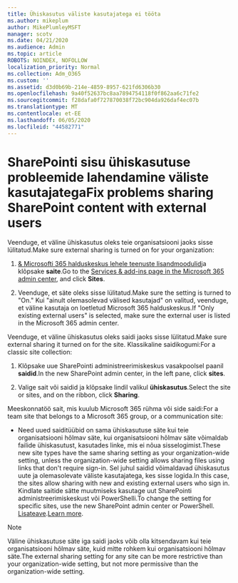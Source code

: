 ```yaml
---
title: Ühiskasutus väliste kasutajatega ei tööta
ms.author: mikeplum
author: MikePlumleyMSFT
manager: scotv
ms.date: 04/21/2020
ms.audience: Admin
ms.topic: article
ROBOTS: NOINDEX, NOFOLLOW
localization_priority: Normal
ms.collection: Adm_O365
ms.custom: ''
ms.assetid: d3d0b69b-214e-4859-8957-621fd6306b30
ms.openlocfilehash: 9a40f52637bc8aa7894754118f0f862aa6c71fe2
ms.sourcegitcommit: f28dafa0f727870038f72bc904da926daf4ec07b
ms.translationtype: MT
ms.contentlocale: et-EE
ms.lasthandoff: 06/05/2020
ms.locfileid: "44582771"
---
```

# <a name="fix-problems-sharing-sharepoint-content-with-external-users"></a><span data-ttu-id="ba5ec-102">SharePointi sisu ühiskasutuse probleemide lahendamine väliste kasutajatega</span><span class="sxs-lookup"><span data-stu-id="ba5ec-102">Fix problems sharing SharePoint content with external users</span></span>

<span data-ttu-id="ba5ec-103">Veenduge, et väline ühiskasutus oleks teie organisatsiooni jaoks sisse lülitatud.</span><span class="sxs-lookup"><span data-stu-id="ba5ec-103">Make sure external sharing is turned on for your organization:</span></span>
  
1. <span data-ttu-id="ba5ec-104">[ &amp; Microsofti 365 halduskeskus lehele teenuste lisandmoodulid](https://portal.office.com/adminportal/home#/Settings/ServicesAndAddIns)ja klõpsake **saite**.</span><span class="sxs-lookup"><span data-stu-id="ba5ec-104">Go to the [Services &amp; add-ins page in the Microsoft 365 admin center](https://portal.office.com/adminportal/home#/Settings/ServicesAndAddIns), and click **Sites**.</span></span>
    
2. <span data-ttu-id="ba5ec-105">Veenduge, et säte oleks sisse lülitatud.</span><span class="sxs-lookup"><span data-stu-id="ba5ec-105">Make sure the setting is turned to "On."</span></span> <span data-ttu-id="ba5ec-106">Kui "ainult olemasolevad välised kasutajad" on valitud, veenduge, et väline kasutaja on loetletud Microsoft 365 halduskeskus.</span><span class="sxs-lookup"><span data-stu-id="ba5ec-106">If "Only existing external users" is selected, make sure the external user is listed in the Microsoft 365 admin center.</span></span>
    
<span data-ttu-id="ba5ec-107">Veenduge, et väline ühiskasutus oleks saidi jaoks sisse lülitatud.</span><span class="sxs-lookup"><span data-stu-id="ba5ec-107">Make sure external sharing it turned on for the site.</span></span> <span data-ttu-id="ba5ec-108">Klassikaline saidikogumi:</span><span class="sxs-lookup"><span data-stu-id="ba5ec-108">For a classic site collection:</span></span>
  
1. <span data-ttu-id="ba5ec-109">Klõpsake uue SharePointi administreerimiskeskus vasakpoolsel paanil **saidid**.</span><span class="sxs-lookup"><span data-stu-id="ba5ec-109">In the new SharePoint admin center, in the left pane, click **sites**.</span></span>
    
2. <span data-ttu-id="ba5ec-110">Valige sait või saidid ja klõpsake lindil valikul **ühiskasutus**.</span><span class="sxs-lookup"><span data-stu-id="ba5ec-110">Select the site or sites, and on the ribbon, click **Sharing**.</span></span>
    
<span data-ttu-id="ba5ec-111">Meeskonnatöö sait, mis kuulub Microsoft 365 rühma või side saidi:</span><span class="sxs-lookup"><span data-stu-id="ba5ec-111">For a team site that belongs to a Microsoft 365 group, or a communication site:</span></span>
  
- <span data-ttu-id="ba5ec-112">Need uued saiditüübid on sama ühiskasutuse säte kui teie organisatsiooni hõlmav säte, kui organisatsiooni hõlmav säte võimaldab failide ühiskasutust, kasutades linke, mis ei nõua sisselogimist.</span><span class="sxs-lookup"><span data-stu-id="ba5ec-112">These new site types have the same sharing setting as your organization-wide setting, unless the organization-wide setting allows sharing files using links that don't require sign-in.</span></span> <span data-ttu-id="ba5ec-113">Sel juhul saidid võimaldavad ühiskasutus uute ja olemasolevate väliste kasutajatega, kes sisse logida.</span><span class="sxs-lookup"><span data-stu-id="ba5ec-113">In this case, the sites allow sharing with new and existing external users who sign in.</span></span> <span data-ttu-id="ba5ec-114">Kindlate saitide sätte muutmiseks kasutage uut SharePointi administreerimiskeskust või PowerShelli.</span><span class="sxs-lookup"><span data-stu-id="ba5ec-114">To change the setting for specific sites, use the new SharePoint admin center or PowerShell.</span></span> <span data-ttu-id="ba5ec-115">[Lisateave](https://go.microsoft.com/fwlink/?linkid=871863).</span><span class="sxs-lookup"><span data-stu-id="ba5ec-115">[Learn more](https://go.microsoft.com/fwlink/?linkid=871863).</span></span>
    
> [!NOTE]
> <span data-ttu-id="ba5ec-116">Väline ühiskasutuse säte iga saidi jaoks võib olla kitsendavam kui teie organisatsiooni hõlmav säte, kuid mitte rohkem kui organisatsiooni hõlmav säte.</span><span class="sxs-lookup"><span data-stu-id="ba5ec-116">The external sharing setting for any site can be more restrictive than your organization-wide setting, but not more permissive than the organization-wide setting.</span></span> 
  

